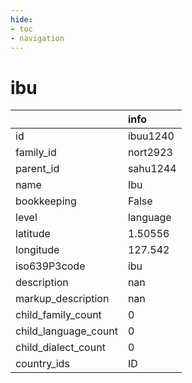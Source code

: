 ```yaml
---
hide:
- toc
- navigation
---
```

# ibu
|                      | info     |
|:---------------------|:---------|
| id                   | ibuu1240 |
| family_id            | nort2923 |
| parent_id            | sahu1244 |
| name                 | Ibu      |
| bookkeeping          | False    |
| level                | language |
| latitude             | 1.50556  |
| longitude            | 127.542  |
| iso639P3code         | ibu      |
| description          | nan      |
| markup_description   | nan      |
| child_family_count   | 0        |
| child_language_count | 0        |
| child_dialect_count  | 0        |
| country_ids          | ID       |